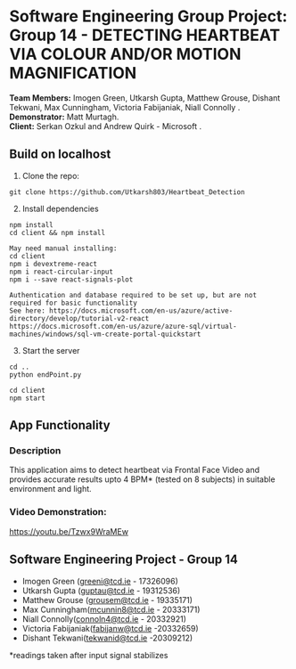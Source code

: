 # **Software Engineering Group Project: Group 14 - DETECTING HEARTBEAT VIA COLOUR AND/OR MOTION MAGNIFICATION**
**Team Members:** Imogen Green, Utkarsh Gupta, Matthew Grouse, Dishant Tekwani, Max Cunningham, Victoria Fabijaniak, Niall Connolly .
**Demonstrator:** Matt Murtagh.  
**Client:** Serkan Ozkul and Andrew Quirk - Microsoft .

## Build on localhost
1. Clone the repo: 
```
git clone https://github.com/Utkarsh803/Heartbeat_Detection
```

2. Install dependencies
```
npm install
cd client && npm install

May need manual installing:
cd client
npm i devextreme-react
npm i react-circular-input
npm i --save react-signals-plot

Authentication and database required to be set up, but are not required for basic functionality
See here: https://docs.microsoft.com/en-us/azure/active-directory/develop/tutorial-v2-react
https://docs.microsoft.com/en-us/azure/azure-sql/virtual-machines/windows/sql-vm-create-portal-quickstart

```

3. Start the server
```
cd ..
python endPoint.py

cd client
npm start
```

## App Functionality
### Description
This application aims to detect heartbeat via Frontal Face Video and provides accurate results upto 4 BPM* (tested on 8 subjects) in suitable environment and light.

### Video Demonstration:  
https://youtu.be/Tzwx9WraMEw

## Software Engineering Project - Group 14
- Imogen Green (greeni@tcd.ie - 17326096)
- Utkarsh Gupta (guptau@tcd.ie - 19312536)
- Matthew Grouse (grousem@tcd.ie - 19335171)
- Max Cunningham(mcunnin8@tcd.ie - 20333171)
- Niall Connolly(connoln4@tcd.ie - 20332921)
- Victoria Fabijaniak(fabijanw@tcd.ie -20332659)
- Dishant Tekwani(tekwanid@tcd.ie -20309212)

*readings taken after input signal stabilizes